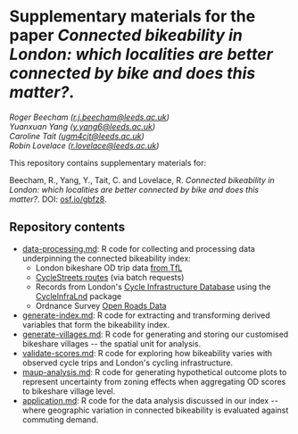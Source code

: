 # Supplementary materials for the paper _Connected bikeability in London: which localities are better connected by bike and does this matter?_.


_Roger&nbsp;Beecham ([r.j.beecham@leeds.ac.uk](mailto:r.j.beecham@leeds.ac.uk))_<br>
_Yuanxuan&nbsp;Yang ([y.yang6@leeds.ac.uk](mailto:y.yang6@leeds.ac.uk))_<br>
_Caroline&nbsp;Tait ([ugm4cjt@leeds.ac.uk](mailto:ugm4cjt@leeds.ac.uk))_<br>
_Robin&nbsp;Lovelace ([r.lovelace@leeds.ac.uk](mailto:r.lovelace@leeds.ac.uk))_


This repository contains supplementary materials for:

Beecham, R., Yang, Y., Tait, C. and Lovelace, R. _Connected bikeability in London: which localities are better connected by bike and does this matter?_. DOI: [osf.io/gbfz8](https://osf.io/gbfz8).

## Repository contents

* [data-processing.md](data-processing.md): R code for collecting and processing data underpinning the connected bikeability index:
  + London bikeshare OD trip data [from TfL](https://cycling.data.tfl.gov.uk/)
  + [CycleStreets routes](https://www.cyclestreets.net/) (via batch requests)
  + Records from London's [Cycle Infrastructure Database](https://data.london.gov.uk/dataset/cycling-infrastructure-database) using the [CycleInfraLnd](https://github.com/PublicHealthDataGeek/CycleInfraLnd) package  
  + Ordnance Survey [Open Roads Data](https://www.ordnancesurvey.co.uk/business-government/products/open-map-roads)
* [generate-index.md](generate-index.md): R code for extracting and transforming derived variables that form the bikeability index.
* [generate-villages.md](generate-villages.md): R code for generating and storing our customised bikeshare villages -- the spatial unit for analysis.
* [validate-scores.md](validate-scores.md): R code for exploring how bikeability varies with observed cycle trips and London's cycling infrastructure.
* [maup-analysis.md](maup-analysis.md): R code for generating hypothetical outcome plots to represent uncertainty from zoning effects when aggregating OD scores to bikeshare village level.
* [application.md](application.md): R code for the data analysis discussed in our index -- where geographic variation in connected bikeability is evaluated against commuting demand.  
